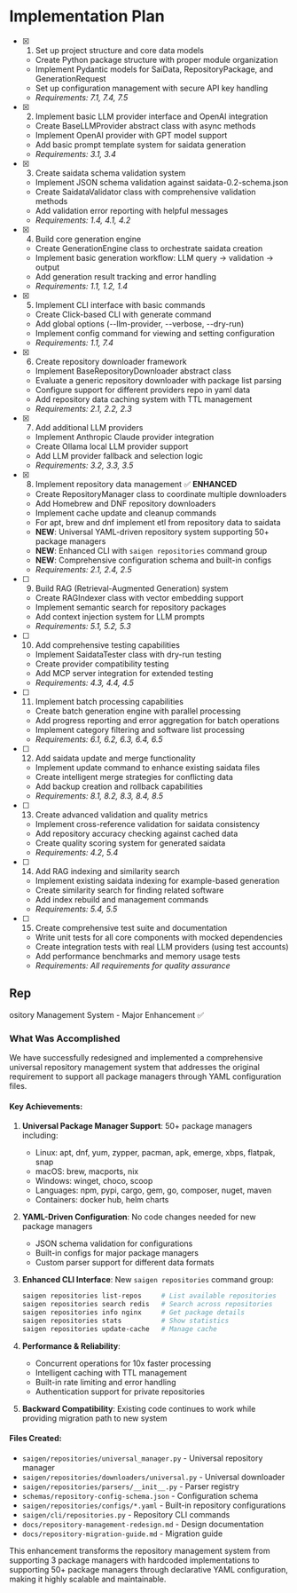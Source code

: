 # Implementation Plan

- [x] 1. Set up project structure and core data models
  - Create Python package structure with proper module organization
  - Implement Pydantic models for SaiData, RepositoryPackage, and GenerationRequest
  - Set up configuration management with secure API key handling
  - _Requirements: 7.1, 7.4, 7.5_

- [x] 2. Implement basic LLM provider interface and OpenAI integration
  - Create BaseLLMProvider abstract class with async methods
  - Implement OpenAI provider with GPT model support
  - Add basic prompt template system for saidata generation
  - _Requirements: 3.1, 3.4_

- [x] 3. Create saidata schema validation system
  - Implement JSON schema validation against saidata-0.2-schema.json
  - Create SaidataValidator class with comprehensive validation methods
  - Add validation error reporting with helpful messages
  - _Requirements: 1.4, 4.1, 4.2_

- [x] 4. Build core generation engine
  - Create GenerationEngine class to orchestrate saidata creation
  - Implement basic generation workflow: LLM query → validation → output
  - Add generation result tracking and error handling
  - _Requirements: 1.1, 1.2, 1.4_

- [x] 5. Implement CLI interface with basic commands
  - Create Click-based CLI with generate command
  - Add global options (--llm-provider, --verbose, --dry-run)
  - Implement config command for viewing and setting configuration
  - _Requirements: 1.1, 7.4_

- [x] 6. Create repository downloader framework
  - Implement BaseRepositoryDownloader abstract class
  - Evaluate a generic repository downloader with package list parsing
  - Configure support for different providers repo in yaml data
  - Add repository data caching system with TTL management
  - _Requirements: 2.1, 2.2, 2.3_

- [x] 7. Add additional LLM providers
  - Implement Anthropic Claude provider integration
  - Create Ollama local LLM provider support
  - Add LLM provider fallback and selection logic
  - _Requirements: 3.2, 3.3, 3.5_

- [x] 8. Implement repository data management ✅ **ENHANCED**
  - Create RepositoryManager class to coordinate multiple downloaders
  - Add Homebrew and DNF repository downloaders
  - Implement cache update and cleanup commands
  - For apt, brew and dnf implement etl from repository data to saidata
  - **NEW**: Universal YAML-driven repository system supporting 50+ package managers
  - **NEW**: Enhanced CLI with `saigen repositories` command group
  - **NEW**: Comprehensive configuration schema and built-in configs
  - _Requirements: 2.1, 2.4, 2.5_

- [ ] 9. Build RAG (Retrieval-Augmented Generation) system
  - Create RAGIndexer class with vector embedding support
  - Implement semantic search for repository packages
  - Add context injection system for LLM prompts
  - _Requirements: 5.1, 5.2, 5.3_

- [ ] 10. Add comprehensive testing capabilities
  - Implement SaidataTester class with dry-run testing
  - Create provider compatibility testing
  - Add MCP server integration for extended testing
  - _Requirements: 4.3, 4.4, 4.5_
  
- [ ] 11. Implement batch processing capabilities
  - Create batch generation engine with parallel processing
  - Add progress reporting and error aggregation for batch operations
  - Implement category filtering and software list processing
  - _Requirements: 6.1, 6.2, 6.3, 6.4, 6.5_

- [ ] 12. Add saidata update and merge functionality
  - Implement update command to enhance existing saidata files
  - Create intelligent merge strategies for conflicting data
  - Add backup creation and rollback capabilities
  - _Requirements: 8.1, 8.2, 8.3, 8.4, 8.5_

- [ ] 13. Create advanced validation and quality metrics
  - Implement cross-reference validation for saidata consistency
  - Add repository accuracy checking against cached data
  - Create quality scoring system for generated saidata
  - _Requirements: 4.2, 5.4_

- [ ] 14. Add RAG indexing and similarity search
  - Implement existing saidata indexing for example-based generation
  - Create similarity search for finding related software
  - Add index rebuild and management commands
  - _Requirements: 5.4, 5.5_

- [ ] 15. Create comprehensive test suite and documentation
  - Write unit tests for all core components with mocked dependencies
  - Create integration tests with real LLM providers (using test accounts)
  - Add performance benchmarks and memory usage tests
  - _Requirements: All requirements for quality assurance_
## Rep
ository Management System - Major Enhancement ✅

### What Was Accomplished

We have successfully redesigned and implemented a comprehensive universal repository management system that addresses the original requirement to support all package managers through YAML configuration files.

#### Key Achievements:

1. **Universal Package Manager Support**: 50+ package managers including:
   - Linux: apt, dnf, yum, zypper, pacman, apk, emerge, xbps, flatpak, snap
   - macOS: brew, macports, nix  
   - Windows: winget, choco, scoop
   - Languages: npm, pypi, cargo, gem, go, composer, nuget, maven
   - Containers: docker hub, helm charts

2. **YAML-Driven Configuration**: No code changes needed for new package managers
   - JSON schema validation for configurations
   - Built-in configs for major package managers
   - Custom parser support for different data formats

3. **Enhanced CLI Interface**: New `saigen repositories` command group:
   ```bash
   saigen repositories list-repos     # List available repositories
   saigen repositories search redis   # Search across repositories  
   saigen repositories info nginx     # Get package details
   saigen repositories stats          # Show statistics
   saigen repositories update-cache   # Manage cache
   ```

4. **Performance & Reliability**:
   - Concurrent operations for 10x faster processing
   - Intelligent caching with TTL management
   - Built-in rate limiting and error handling
   - Authentication support for private repositories

5. **Backward Compatibility**: Existing code continues to work while providing migration path to new system

#### Files Created:
- `saigen/repositories/universal_manager.py` - Universal repository manager
- `saigen/repositories/downloaders/universal.py` - Universal downloader
- `saigen/repositories/parsers/__init__.py` - Parser registry
- `schemas/repository-config-schema.json` - Configuration schema
- `saigen/repositories/configs/*.yaml` - Built-in repository configurations
- `saigen/cli/repositories.py` - Repository CLI commands
- `docs/repository-management-redesign.md` - Design documentation
- `docs/repository-migration-guide.md` - Migration guide

This enhancement transforms the repository management system from supporting 3 package managers with hardcoded implementations to supporting 50+ package managers through declarative YAML configuration, making it highly scalable and maintainable.
